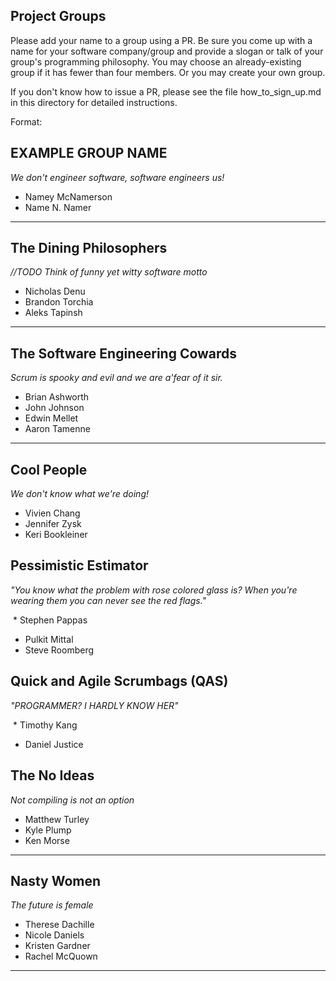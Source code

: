 ## Project Groups

Please add your name to a group using a PR.  Be sure you come up with a name for your software company/group and provide a slogan or talk of your group's programming philosophy.  You may choose an already-existing group if it has fewer than four members.  Or you may create your own group.

If you don't know how to issue a PR, please see the file how_to_sign_up.md in this directory for detailed instructions.

Format:

## EXAMPLE GROUP NAME

_We don't engineer software, software engineers us!_

  * Namey McNamerson
  * Name N. Namer

----

## The Dining Philosophers

_//TODO Think of funny yet witty software motto_

  * Nicholas Denu
  * Brandon Torchia
  * Aleks Tapinsh

----

## The Software Engineering Cowards

_Scrum is spooky and evil and we are a'fear of it sir._

  * Brian Ashworth
  * John Johnson
  * Edwin Mellet
  * Aaron Tamenne

----

## Cool People

_We don't know what we're doing!_

  * Vivien Chang
  * Jennifer Zysk
  * Keri Bookleiner

## Pessimistic Estimator

_"You know what the problem with rose colored glass is? When you're wearing them you can never see the red flags."_
  
  * Stephen Pappas
  * Pulkit Mittal
  * Steve Roomberg
  
## Quick and Agile Scrumbags (QAS)

_"PROGRAMMER? I HARDLY KNOW HER"_

  * Timothy Kang
  * Daniel Justice
## The No Ideas

_Not compiling is not an option_

  * Matthew Turley
  * Kyle Plump
  * Ken Morse

----

## Nasty Women

_The future is female_

  * Therese Dachille
  * Nicole Daniels
  * Kristen Gardner
  * Rachel McQuown

----
